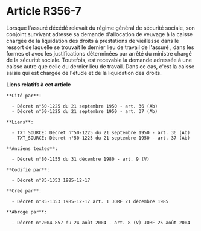 # Article R356-7

Lorsque l'assuré décédé relevait du régime général de sécurité sociale, son conjoint survivant adresse sa demande
d'allocation de veuvage à la caisse chargée de la liquidation des droits à prestations de vieillesse dans le ressort de
laquelle se trouvait le dernier lieu de travail de l'assuré    , dans les formes et avec les justifications déterminées par
arrêté du ministre chargé de la sécurité sociale. Toutefois, est recevable la demande adressée à une caisse autre que celle
du dernier lieu de travail. Dans ce cas, c'est la caisse saisie qui est chargée de l'étude et de la liquidation des droits.

**Liens relatifs à cet article**

	**Cité par**:

	  - Décret n°50-1225 du 21 septembre 1950 - art. 36 (Ab)
	  - Décret n°50-1225 du 21 septembre 1950 - art. 37 (Ab)

	**Liens**:

	  - TXT_SOURCE: Décret n°50-1225 du 21 septembre 1950 - art. 36 (Ab)
	  - TXT_SOURCE: Décret n°50-1225 du 21 septembre 1950 - art. 37 (Ab)

	**Anciens textes**:

	  - Décret n°80-1155 du 31 décembre 1980 - art. 9 (V)

	**Codifié par**:

	  - Décret n°85-1353 1985-12-17

	**Créé par**:

	  - Décret n°85-1353 1985-12-17 art. 1 JORF 21 décembre 1985

	**Abrogé par**:

	  - Décret n°2004-857 du 24 août 2004 - art. 8 (V) JORF 25 août 2004
